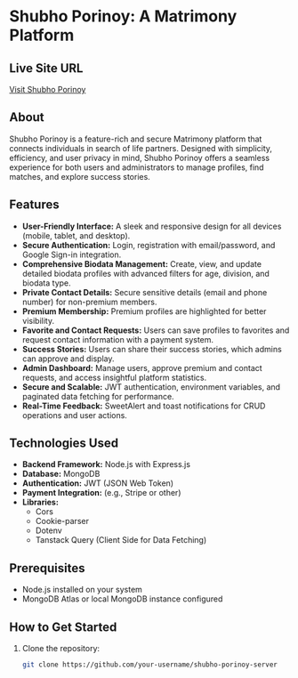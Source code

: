 # Shubho Porinoy: A Matrimony Platform  

## Live Site URL  
[Visit Shubho Porinoy](#)  

## About  
Shubho Porinoy is a feature-rich and secure Matrimony platform that connects individuals in search of life partners. Designed with simplicity, efficiency, and user privacy in mind, Shubho Porinoy offers a seamless experience for both users and administrators to manage profiles, find matches, and explore success stories.  

## Features  
- **User-Friendly Interface:** A sleek and responsive design for all devices (mobile, tablet, and desktop).  
- **Secure Authentication:** Login, registration with email/password, and Google Sign-in integration.  
- **Comprehensive Biodata Management:** Create, view, and update detailed biodata profiles with advanced filters for age, division, and biodata type.  
- **Private Contact Details:** Secure sensitive details (email and phone number) for non-premium members.  
- **Premium Membership:** Premium profiles are highlighted for better visibility.  
- **Favorite and Contact Requests:** Users can save profiles to favorites and request contact information with a payment system.  
- **Success Stories:** Users can share their success stories, which admins can approve and display.  
- **Admin Dashboard:** Manage users, approve premium and contact requests, and access insightful platform statistics.  
- **Secure and Scalable:** JWT authentication, environment variables, and paginated data fetching for performance.  
- **Real-Time Feedback:** SweetAlert and toast notifications for CRUD operations and user actions.  

## Technologies Used  
- **Backend Framework:** Node.js with Express.js  
- **Database:** MongoDB  
- **Authentication:** JWT (JSON Web Token)  
- **Payment Integration:** (e.g., Stripe or other)  
- **Libraries:**  
  - Cors  
  - Cookie-parser  
  - Dotenv  
  - Tanstack Query (Client Side for Data Fetching)  

## Prerequisites  
- Node.js installed on your system  
- MongoDB Atlas or local MongoDB instance configured  

## How to Get Started  
1. Clone the repository:  
   ```bash
   git clone https://github.com/your-username/shubho-porinoy-server
